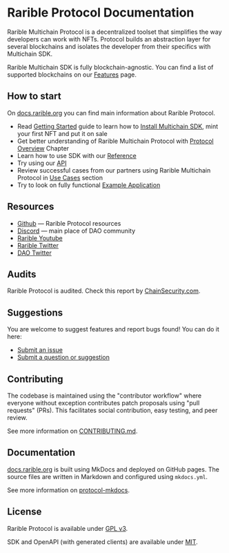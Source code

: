 # Rarible Protocol Documentation

Rarible Multichain Protocol is a decentralized toolset that simplifies the way developers can work with NFTs. Protocol builds an abstraction layer for several blockchains and isolates the developer from their specifics with Multichain SDK.

Rarible Multichain SDK is fully blockchain-agnostic. You can find a list of supported blockchains on our [Features](https://docs.rarible.org/features/) page.

## How to start

On [docs.rarible.org](https://docs.rarible.org/) you can find main information about Rarible Protocol.

* Read [Getting Started](https://docs.rarible.org/getting-started/quick-start/) guide to learn how to [Install Multichain SDK](https://docs.rarible.org/getting-started/quick-start/#installation), mint your first NFT and put it on sale
* Get better understanding of Rarible Multichain Protocol with [Protocol Overview](https://docs.rarible.org/overview/protocol-overview/) Chapter
* Learn how to use SDK with our [Reference](https://docs.rarible.org/reference/reference-overview/)
* Try using our [API](https://docs.rarible.org/api-reference/)
* Review successful cases from our partners using Rarible Multichain Protocol in [Use Cases](https://docs.rarible.org/use-cases/use-cases-overview/) section
* Try to look on fully functional [Example Application](https://github.com/rarible/example)

## Resources

* [Github](https://github.com/rarible) — Rarible Protocol resources
* [Discord](https://discord.gg/raribleprotocol) — main place of DAO community
* [Rarible Youtube](https://www.youtube.com/c/Rarible)
* [Rarible Twitter](https://twitter.com/rarible)
* [DAO Twitter](https://twitter.com/raribledao)

## Audits

Rarible Protocol is audited. Check this report by [ChainSecurity.com](https://chainsecurity.com/security-audit/rarible-exchange-v2-smart-contracts/).

## Suggestions

You are welcome to suggest features and report bugs found! You can do it here:

* [Submit an issue](https://github.com/rarible/protocol/issues)
* [Submit a question or suggestion](https://github.com/rarible/protocol/discussions)

## Contributing

The codebase is maintained using the "contributor workflow" where everyone without exception contributes patch proposals using "pull requests" (PRs). This facilitates social contribution, easy testing, and peer review.

See more information on [CONTRIBUTING.md](CONTRIBUTING.md).

## Documentation

[docs.rarible.org](https://docs.rarible.org/) is built using MkDocs and deployed on GitHub pages. The source files are written in Markdown and configured using `mkdocs.yml`.

See more information on [protocol-mkdocs](protocol-mkdocs.md).

## License

Rarible Protocol is available under [GPL v3](docs/LICENSE.md).

SDK and OpenAPI (with generated clients) are available under [MIT](docs/MIT-LICENSE.md).
